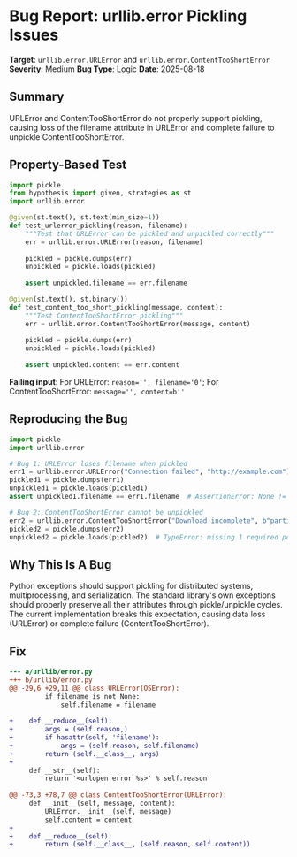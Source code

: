 # Bug Report: urllib.error Pickling Issues

**Target**: `urllib.error.URLError` and `urllib.error.ContentTooShortError`
**Severity**: Medium
**Bug Type**: Logic
**Date**: 2025-08-18

## Summary

URLError and ContentTooShortError do not properly support pickling, causing loss of the filename attribute in URLError and complete failure to unpickle ContentTooShortError.

## Property-Based Test

```python
import pickle
from hypothesis import given, strategies as st
import urllib.error

@given(st.text(), st.text(min_size=1))
def test_urlerror_pickling(reason, filename):
    """Test that URLError can be pickled and unpickled correctly"""
    err = urllib.error.URLError(reason, filename)
    
    pickled = pickle.dumps(err)
    unpickled = pickle.loads(pickled)
    
    assert unpickled.filename == err.filename

@given(st.text(), st.binary())
def test_content_too_short_pickling(message, content):
    """Test ContentTooShortError pickling"""
    err = urllib.error.ContentTooShortError(message, content)
    
    pickled = pickle.dumps(err)
    unpickled = pickle.loads(pickled)
    
    assert unpickled.content == err.content
```

**Failing input**: For URLError: `reason='', filename='0'`; For ContentTooShortError: `message='', content=b''`

## Reproducing the Bug

```python
import pickle
import urllib.error

# Bug 1: URLError loses filename when pickled
err1 = urllib.error.URLError("Connection failed", "http://example.com")
pickled1 = pickle.dumps(err1)
unpickled1 = pickle.loads(pickled1)
assert unpickled1.filename == err1.filename  # AssertionError: None != 'http://example.com'

# Bug 2: ContentTooShortError cannot be unpickled
err2 = urllib.error.ContentTooShortError("Download incomplete", b"partial")
pickled2 = pickle.dumps(err2)
unpickled2 = pickle.loads(pickled2)  # TypeError: missing 1 required positional argument: 'content'
```

## Why This Is A Bug

Python exceptions should support pickling for distributed systems, multiprocessing, and serialization. The standard library's own exceptions should properly preserve all their attributes through pickle/unpickle cycles. The current implementation breaks this expectation, causing data loss (URLError) or complete failure (ContentTooShortError).

## Fix

```diff
--- a/urllib/error.py
+++ b/urllib/error.py
@@ -29,6 +29,11 @@ class URLError(OSError):
         if filename is not None:
             self.filename = filename
 
+    def __reduce__(self):
+        args = (self.reason,)
+        if hasattr(self, 'filename'):
+            args = (self.reason, self.filename)
+        return (self.__class__, args)
+
     def __str__(self):
         return '<urlopen error %s>' % self.reason
 
@@ -73,3 +78,7 @@ class ContentTooShortError(URLError):
     def __init__(self, message, content):
         URLError.__init__(self, message)
         self.content = content
+
+    def __reduce__(self):
+        return (self.__class__, (self.reason, self.content))
```